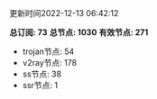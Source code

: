 更新时间2022-12-13 06:42:12

**总订阅: 73**
**总节点: 1030**
**有效节点: 271**
- trojan节点: 54
- v2ray节点: 178
- ss节点: 38
- ssr节点: 1
